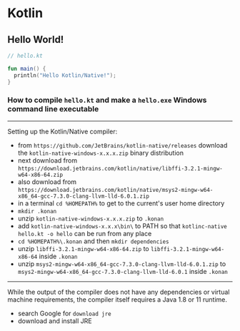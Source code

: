 # Kotlin


## Hello World!

```kt
// hello.kt

fun main() {
  println("Hello Kotlin/Native!");
}
```
### How to compile `hello.kt` and make a `hello.exe` Windows command line executable

<hr />
Setting up the Kotlin/Native compiler:  

- from `https://github.com/JetBrains/kotlin-native/releases` download the `kotlin-native-windows-x.x.x.zip` binary distribution
- next download from `https://download.jetbrains.com/kotlin/native/libffi-3.2.1-mingw-w64-x86-64.zip`
- also download from `https://download.jetbrains.com/kotlin/native/msys2-mingw-w64-x86_64-gcc-7.3.0-clang-llvm-lld-6.0.1.zip`
- in a terminal `cd %HOMEPATH%` to get to the current's user home directory
- `mkdir .konan`
- unzip `kotlin-native-windows-x.x.x.zip` to `.konan`
- add `kotlin-native-windows-x.x.x\bin\` to PATH so that `kotlinc-native hello.kt -o hello` can be run from any place
- `cd %HOMEPATH%\.konan` and then `mkdir dependencies`
- unzip `libffi-3.2.1-mingw-w64-x86-64.zip` to `libffi-3.2.1-mingw-w64-x86-64` inside `.konan`
- unzip `msys2-mingw-w64-x86_64-gcc-7.3.0-clang-llvm-lld-6.0.1.zip` to `msys2-mingw-w64-x86_64-gcc-7.3.0-clang-llvm-lld-6.0.1` inside `.konan`

<hr />
While the output of the compiler does not have any dependencies or virtual machine requirements, the compiler itself requires a Java 1.8 or 11 runtime.  

- search Google for `download jre`
- download and install JRE
